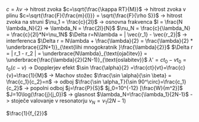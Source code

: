 $c=\lambda \nu$ -> hitrost zvoka
$c=\sqrt{\frac{\kappa RT}{M}}$ -> hitrost zvoka v plinu
$c=\sqrt{\frac{F}{\frac{m}{l}}} = \sqrt{\frac{F}{\rho S}}$ -> hitrost zvoka na struni
$\nu_1 = \frac{c}{2l}$ -> osnovna frakvenca
$l = \frac{N \lambda_N}{2} => \lambda_N = \frac{2l}{N}$
$\nu_N = \frac{c}{\lambda_N} = \frac{c}{2l}*N=\nu_1N$
$\Delta r=N\lambda = | \vec{r_1} - \vec{r_2}|$ -> interferenca
$\Delta r = N\lambda + \frac{\lambda}{2} = \frac{\lambda}{2} * \underbrace{(2N+1)}_{\text{lihi mnogokratnik }\frac{\lambda}{2}}$
$\Delta r = | r_1 - r_2 | = \underbrace{N\lambda}_{\text{ojačitev}} = \underbrace{\frac{\lambda}{2}(2N-1)}_{\text{oslabitev}}$
$\lambda' = ct_0 - vt_0 = t_0(c-v)$ -> Dopplerjev efekt
$\sin \frac{\alpha}{2} =\frac{ct}{vt}=\frac{c}{v}=\frac{1}{M}$ -> Machov stožec
$\frac{\sin \alpha}{\sin \beta} = \frac{c_1}{c_2}=n$ -> odboj
$\frac{\sin \alpha_T}{\sin 90^\circ}=\frac{c_1}{c_2}$ -> popolni odboj
$j=\frac{P}{S}$
$j_0=10^{-12} [\frac{W}{m^2}]$ 
$J=10\log(\frac{j}{j_0})$ -> glasnost
$\lambda_N=\frac{\lambda_1}{2N-1}$ -> stoječe valovanje v resonatorju
$\nu_N=\nu_1(2N-1)$

$\frac{1}{f_{2}}$